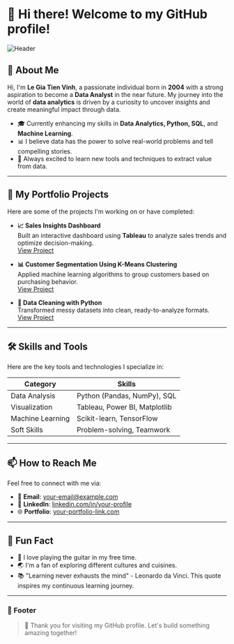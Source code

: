 # 👋 Hi there! Welcome to my GitHub profile!

![Header](https://img.shields.io/badge/-Aspiring%20Data%20Analyst-4682B4?style=flat-square&logo=data:image/svg+xml;base64...)

## 🚀 About Me
Hi, I'm **Le Gia Tien Vinh**, a passionate individual born in **2004** with a strong aspiration to become a **Data Analyst** in the near future. My journey into the world of **data analytics** is driven by a curiosity to uncover insights and create meaningful impact through data.

- 🎓 Currently enhancing my skills in **Data Analytics, Python, SQL**, and **Machine Learning**.
- 📊 I believe data has the power to solve real-world problems and tell compelling stories.
- 🌱 Always excited to learn new tools and techniques to extract value from data.

---

## 📂 My Portfolio Projects
Here are some of the projects I'm working on or have completed:

- **📈 Sales Insights Dashboard**  
  Built an interactive dashboard using **Tableau** to analyze sales trends and optimize decision-making.  
  [View Project](#)  

- **📊 Customer Segmentation Using K-Means Clustering**  
  Applied machine learning algorithms to group customers based on purchasing behavior.  
  [View Project](#)  

- **📂 Data Cleaning with Python**  
  Transformed messy datasets into clean, ready-to-analyze formats.  
  [View Project](#)  

---

## 🛠️ Skills and Tools
Here are the key tools and technologies I specialize in:

| **Category**         | **Skills**                     |
|-----------------------|--------------------------------|
| Data Analysis         | Python (Pandas, NumPy), SQL   |
| Visualization         | Tableau, Power BI, Matplotlib |
| Machine Learning      | Scikit-learn, TensorFlow      |
| Soft Skills           | Problem-solving, Teamwork     |

---

## 📫 How to Reach Me
Feel free to connect with me via:
- 📧 **Email**: [your-email@example.com](mailto:your-email@example.com)  
- 💼 **LinkedIn**: [linkedin.com/in/your-profile](https://linkedin.com/in/your-profile)  
- 🌐 **Portfolio**: [your-portfolio-link.com](https://your-portfolio-link.com)

---

## 🎯 Fun Fact
- 🎸 I love playing the guitar in my free time.
- 🌏 I'm a fan of exploring different cultures and cuisines.
- 📚 "Learning never exhausts the mind" - Leonardo da Vinci. This quote inspires my continuous learning journey.

---

### 🔗 Footer
> 🌟 Thank you for visiting my GitHub profile. Let's build something amazing together!

